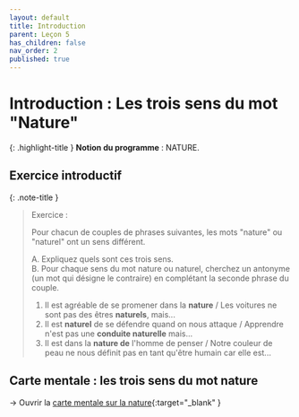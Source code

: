 ```yaml
---
layout: default
title: Introduction
parent: Leçon 5
has_children: false
nav_order: 2
published: true
---
```

# Introduction : Les trois sens du mot "Nature"

{: .highlight-title }
**Notion du programme** : NATURE.

## Exercice introductif

{: .note-title }
>Exercice :
>
>Pour chacun de couples de phrases suivantes, les mots "nature" ou "naturel" ont un sens différent.
>   
>A. Expliquez quels sont ces trois sens.  
>B. Pour chaque sens du mot nature ou naturel, cherchez un antonyme (un mot qui désigne le contraire) en complétant la seconde phrase du couple. 
> 
>1. Il est agréable de se promener dans la **nature** / Les voitures ne sont pas des êtres **naturels**, mais...
>2. Il est **naturel** de se défendre quand on nous attaque / Apprendre n'est pas une **conduite naturelle** mais...
>3. Il est dans la **nature de** l'homme de penser / Notre couleur de peau ne nous définit pas en tant qu'être humain car elle est...

## Carte mentale : les trois sens du mot nature

→ Ouvrir la [carte mentale sur la nature](https://rollauda.github.io/schemas/cartes/nature.html){:target="_blank" }

